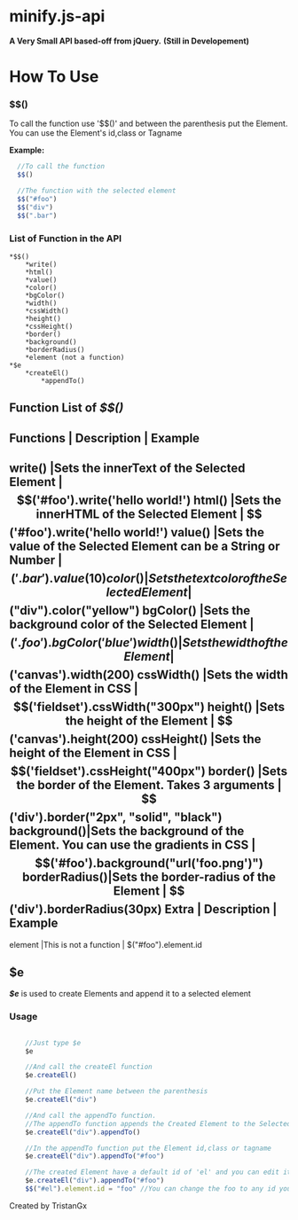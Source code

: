 # minify.js-api

**A Very Small API based-off from jQuery.**
**(Still in Developement)**

# How To Use

### $$()
 To call the function use '$$()' and between the parenthesis put the Element.
 You can use the Element's id,class or Tagname

**Example:**
  ```javascript
    //To call the function
    $$()

    //The function with the selected element
    $$("#foo")
    $$("div")
    $$(".bar")
  ```

### List of Function in the API
    *$$()
        *write()
        *html()
        *value()
        *color()
        *bgColor()
        *width()
        *cssWidth()
        *height()
        *cssHeight()
        *border()
        *background()
        *borderRadius()
        *element (not a function)
    *$e
        *createEl()
            *appendTo()



## Function List of _$$()_

Functions   |       Description       | Example
------------------------------------------------
write()     |Sets the innerText of the Selected Element | $$('#foo').write('hello world!')
html()      |Sets the innerHTML of the Selected Element | $$('#foo').write('<span>hello world!</span>')
value()     |Sets the value of the Selected Element can be a String or Number | $$('.bar').value(10)
color()     |Sets the text color of the Selected Element | $$("div").color("yellow")
bgColor()   |Sets the background color of the Selected Element | $$('.foo').bgColor('blue')
width()     |Sets the width of the Element | $$('canvas').width(200)
cssWidth()  |Sets the width of the Element in CSS | $$('fieldset').cssWidth("300px")
height()    |Sets the height of the Element | $$('canvas').height(200)
cssHeight() |Sets the height of the Element in CSS | $$('fieldset').cssHeight("400px")
border()    |Sets the border of the Element. Takes 3 arguments | $$('div').border("2px", "solid", "black")
background()|Sets the background of the Element. You can use the gradients in CSS | $$('#foo').background("url('foo.png')")
borderRadius()|Sets the border-radius of the Element | $$('div').borderRadius(30px)
Extra       |       Description       | Example
-----------------------------------------------
element     |This is not a function   | $("#foo").element.id

## $e
 **_$e_** is used to create Elements and append it to a selected element

### Usage
```javascript

    //Just type $e
    $e

    //And call the createEl function
    $e.createEl()

    //Put the Element name between the parenthesis
    $e.createEl("div")

    //And call the appendTo function.
    //The appendTo function appends the Created Element to the Selected Element
    $e.createEl("div").appendTo()

    //In the appendTo function put the Element id,class or tagname
    $e.createEl("div").appendTo("#foo")

    //The created Element have a default id of 'el' and you can edit it by
    $e.createEl("div").appendTo("#foo")
    $$("#el").element.id = "foo" //You can change the foo to any id you likes

```

Created by TristanGx
